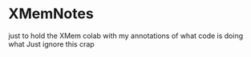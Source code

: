 # XMemNotes
just to hold the XMem colab with my annotations of what code is doing what
Just ignore this crap
